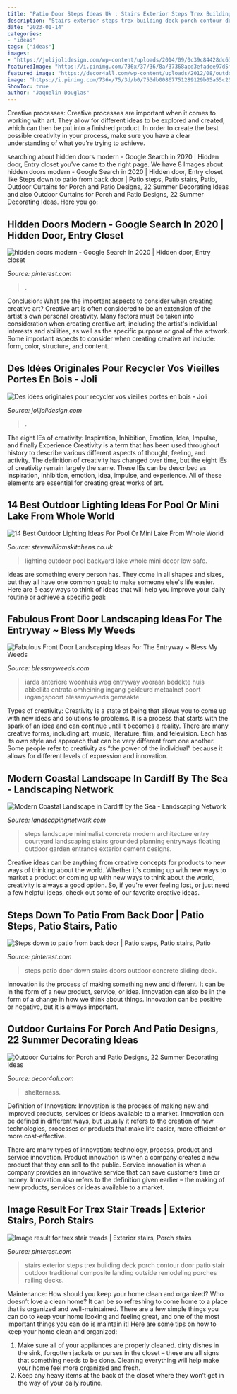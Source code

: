 ```yaml
---
title: "Patio Door Steps Ideas Uk : Stairs Exterior Steps Trex Building Deck Porch Contour Door Patio Stair Outdoor Traditional Composite Landing Outside Remodeling Porches Railing Decks"
description: "Stairs exterior steps trex building deck porch contour door patio stair outdoor traditional composite landing outside remodeling porches railing decks"
date: "2023-01-14"
categories:
- "ideas"
tags: ["ideas"]
images:
- "https://jolijolidesign.com/wp-content/uploads/2014/09/0c39c84428dc6366851c15d5fa48e05c.jpg"
featuredImage: "https://i.pinimg.com/736x/37/36/8a/37368acd3efadee97d5fe432fd61206e.jpg"
featured_image: "https://decor4all.com/wp-content/uploads/2012/08/outdoor-curtain-fabrics-summer-decorating-ideas-7.jpg"
image: "https://i.pinimg.com/736x/75/3d/b0/753db00867751289129b05a55c256f71--front-steps-back-doors.jpg"
ShowToc: true
author: "Jaquelin Douglas"
---
```



Creative processes:
Creative processes are important when it comes to working with art. They allow for different ideas to be explored and created, which can then be put into a finished product. In order to create the best possible creativity in your process, make sure you have a clear understanding of what you’re trying to achieve.

	

		
searching about hidden doors modern - Google Search in 2020 | Hidden door, Entry closet you've came to the right page. We have 8 Images about hidden doors modern - Google Search in 2020 | Hidden door, Entry closet like Steps down to patio from back door | Patio steps, Patio stairs, Patio, Outdoor Curtains for Porch and Patio Designs, 22 Summer Decorating Ideas and also Outdoor Curtains for Porch and Patio Designs, 22 Summer Decorating Ideas. Here you go:
		
    
## Hidden Doors Modern - Google Search In 2020 | Hidden Door, Entry Closet

<img loading=lazy src="https://i.pinimg.com/736x/26/1f/46/261f46517193f413e65d89f93822b4ca.jpg" onerror="this.onerror=null;this.src='https://tse1.mm.bing.net/th?id=OIP.hBHAc_2gxVscraUGZ8E4bgHaLH&amp;pid=15.1';" alt="hidden doors modern - Google Search in 2020 | Hidden door, Entry closet">

_Source: pinterest.com_

>. 

	

Conclusion: What are the important aspects to consider when creating creative art?
Creative art is often considered to be an extension of the artist's own personal creativity. Many factors must be taken into consideration when creating creative art, including the artist's individual interests and abilities, as well as the specific purpose or goal of the artwork. Some important aspects to consider when creating creative art include: form, color, structure, and content.

    
## Des Idées Originales Pour Recycler Vos Vieilles Portes En Bois - Joli

<img loading=lazy src="https://jolijolidesign.com/wp-content/uploads/2014/09/0c39c84428dc6366851c15d5fa48e05c.jpg" onerror="this.onerror=null;this.src='https://tse4.mm.bing.net/th?id=OIP.aovkEfH34FCqXFAoEGltrQAAAA&amp;pid=15.1';" alt="Des idées originales pour recycler vos vieilles portes en bois - Joli">

_Source: jolijolidesign.com_

>. 

	

The eight IEs of creativity: Inspiration, Inhibition, Emotion, Idea, Impulse, and finally Experience
Creativity is a term that has been used throughout history to describe various different aspects of thought, feeling, and activity. The definition of creativity has changed over time, but the eight IEs of creativity remain largely the same. These IEs can be described as inspiration, inhibition, emotion, idea, impulse, and experience. All of these elements are essential for creating great works of art.

    
## 14 Best Outdoor Lighting Ideas For Pool Or Mini Lake From Whole World

<img loading=lazy src="http://www.stevewilliamskitchens.co.uk/wp-content/uploads/2016/08/6-Best-Outdoor-Lighting-Ideas-For-Pool-Or-Mini-Lake-From-Whole-World.jpg" onerror="this.onerror=null;this.src='https://tse4.mm.bing.net/th?id=OIP.xPu6phZtk_xjacjKxniIvgHaE8&amp;pid=15.1';" alt="14 Best Outdoor Lighting Ideas For Pool Or Mini Lake From Whole World">

_Source: stevewilliamskitchens.co.uk_

>lighting outdoor pool backyard lake whole mini decor low safe. 

	

Ideas are something every person has. They come in all shapes and sizes, but they all have one common goal: to make someone else's life easier. Here are 5 easy ways to think of ideas that will help you improve your daily routine or achieve a specific goal: 

    
## Fabulous Front Door Landscaping Ideas For The Entryway ~ Bless My Weeds

<img loading=lazy src="https://blessmyweeds.com/wp-content/uploads/2020/04/shutterstock_1441336886-350x525.png" onerror="this.onerror=null;this.src='https://tse1.mm.bing.net/th?id=OIP.sNe8srqt_nfFv-_saU_u2AAAAA&amp;pid=15.1';" alt="Fabulous Front Door Landscaping Ideas For The Entryway ~ Bless My Weeds">

_Source: blessmyweeds.com_

>iarda anteriore woonhuis weg entryway vooraan bedekte huis abbellita entrata omheining ingang gekleurd metaalnet poort ingangspoort blessmyweeds gemaakte. 

	

Types of creativity:
Creativity is a state of being that allows you to come up with new ideas and solutions to problems. It is a process that starts with the spark of an idea and can continue until it becomes a reality. There are many creative forms, including art, music, literature, film, and television. Each has its own style and approach that can be very different from one another. Some people refer to creativity as “the power of the individual” because it allows for different levels of expression and innovation.

    
## Modern Coastal Landscape In Cardiff By The Sea - Landscaping Network

<img loading=lazy src="https://images.landscapingnetwork.com/pictures/images/500x500Max/entryways-steps-and-courtyard_20/minimalist-entry-grounded-landscape-architecture-and-planning_3477.jpg" onerror="this.onerror=null;this.src='https://tse4.mm.bing.net/th?id=OIP.vDZ0NgF8dMt-uA_i5AU-iQAAAA&amp;pid=15.1';" alt="Modern Coastal Landscape in Cardiff by the Sea - Landscaping Network">

_Source: landscapingnetwork.com_

>steps landscape minimalist concrete modern architecture entry courtyard landscaping stairs grounded planning entryways floating outdoor garden entrance exterior cement designs. 

	

Creative ideas can be anything from creative concepts for products to new ways of thinking about the world. Whether it's coming up with new ways to market a product or coming up with new ways to think about the world, creativity is always a good option. So, if you're ever feeling lost, or just need a few helpful ideas, check out some of our favorite creative ideas.

    
## Steps Down To Patio From Back Door | Patio Steps, Patio Stairs, Patio

<img loading=lazy src="https://i.pinimg.com/736x/75/3d/b0/753db00867751289129b05a55c256f71--front-steps-back-doors.jpg" onerror="this.onerror=null;this.src='https://tse1.mm.bing.net/th?id=OIP.2O9MYxnvD5gSWLhh0gSq1gHaFj&amp;pid=15.1';" alt="Steps down to patio from back door | Patio steps, Patio stairs, Patio">

_Source: pinterest.com_

>steps patio door down stairs doors outdoor concrete sliding deck. 

	

Innovation is the process of making something new and different. It can be in the form of a new product, service, or idea. Innovation can also be in the form of a change in how we think about things. Innovation can be positive or negative, but it is always important.

    
## Outdoor Curtains For Porch And Patio Designs, 22 Summer Decorating Ideas

<img loading=lazy src="https://decor4all.com/wp-content/uploads/2012/08/outdoor-curtain-fabrics-summer-decorating-ideas-7.jpg" onerror="this.onerror=null;this.src='https://tse1.mm.bing.net/th?id=OIP.vWwhx2pe_d7dm5NpVwjoIwHaHa&amp;pid=15.1';" alt="Outdoor Curtains for Porch and Patio Designs, 22 Summer Decorating Ideas">

_Source: decor4all.com_

>shelterness. 

	

Definition of Innovation:
Innovation is the process of making new and improved products, services or ideas available to a market. Innovation can be defined in different ways, but usually it refers to the creation of new technologies, processes or products that make life easier, more efficient or more cost-effective.

There are many types of innovation: technology, process, product and service innovation. Product innovation is when a company creates a new product that they can sell to the public. Service innovation is when a company provides an innovative service that can save customers time or money. Innovation also refers to the definition given earlier – the making of new products, services or ideas available to a market.

    
## Image Result For Trex Stair Treads | Exterior Stairs, Porch Stairs

<img loading=lazy src="https://i.pinimg.com/736x/37/36/8a/37368acd3efadee97d5fe432fd61206e.jpg" onerror="this.onerror=null;this.src='https://tse2.mm.bing.net/th?id=OIP.aMDlXZHg5J6Nx-oNFDCw4AHaJ4&amp;pid=15.1';" alt="Image result for trex stair treads | Exterior stairs, Porch stairs">

_Source: pinterest.com_

>stairs exterior steps trex building deck porch contour door patio stair outdoor traditional composite landing outside remodeling porches railing decks. 

	

Maintenance: How should you keep your home clean and organized?
Who doesn’t love a clean home? It can be so refreshing to come home to a place that is organized and well-maintained. There are a few simple things you can do to keep your home looking and feeling great, and one of the most important things you can do is maintain it! Here are some tips on how to keep your home clean and organized: 
1. Make sure all of your appliances are properly cleaned. dirty dishes in the sink, forgotten jackets or purses in the closet – these are all signs that something needs to be done. Cleaning everything will help make your home feel more organized and fresh. 
2. Keep any heavy items at the back of the closet where they won’t get in the way of your daily routine.

